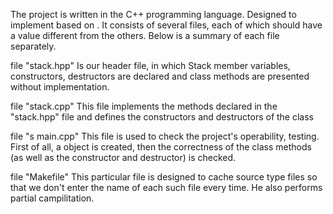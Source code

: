 
The project is written in the C++ programming language. 
Designed to implement <Stack> based on <Vector>. It consists of several files, each of which should have a value different from the others. Below is a summary of each file separately.

  file "stack.hpp"
Is our header file, in which Stack member variables, constructors,  destructors are declared and class methods are presented without implementation.

  file "stack.cpp"
This file implements the methods declared in the "stack.hpp" file and defines the constructors and destructors of the class

  file "s main.cpp"
This file is used to check the project's operability, testing. First of all, a object is created, then the correctness of the class methods (as well as the constructor and destructor) is checked.

  file "Makefile"
This particular file is designed to cache source type files so that we don't enter the name of each such file every time. He also performs partial campilitation.

